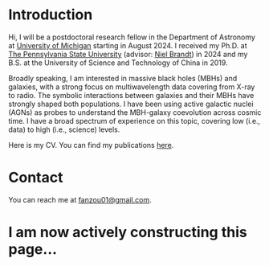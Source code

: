 # Introduction

Hi, I will be a postdoctoral research fellow in the Department of Astronomy at [University of Michigan](https://lsa.umich.edu/astro) starting in August 2024. I received my Ph.D. at [The Pennsylvania State University](https://science.psu.edu/astro) (advisor: [Niel Brandt](https://personal.science.psu.edu/wnb3/)) in 2024 and my B.S. at the University of Science and Technology of China in 2019.

Broadly speaking, I am interested in massive black holes (MBHs) and galaxies, with a strong focus on multiwavelength data covering from X-ray to radio. The symbolic interactions between galaxies and their MBHs have strongly shaped both populations. I have been using active galactic nuclei (AGNs) as probes to understand the MBH-galaxy coevolution across cosmic time. I have a broad spectrum of experience on this topic, covering low (i.e., data) to high (i.e., science) levels.

Here is my CV. You can find my publications [here](https://ui.adsabs.harvard.edu/public-libraries/yzJT8uBtSWiFxHXu9T26mw).

# Contact
You can reach me at fanzou01@gmail.com.

# I am now actively constructing this page...
